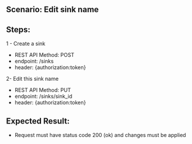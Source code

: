 ## Scenario: Edit sink name 
## Steps:
1 - Create a sink

- REST API Method: POST
- endpoint: /sinks
- header: {authorization:token}

2- Edit this sink name

- REST API Method: PUT
- endpoint: /sinks/sink_id
- header: {authorization:token}


## Expected Result:
- Request must have status code 200 (ok) and changes must be applied
 